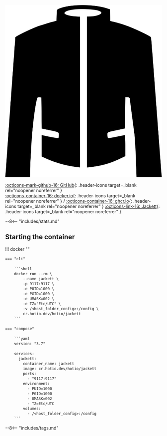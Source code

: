 <div class="image-logo"><img src="/img/image-logos/jackett.svg" alt="logo"></div>

[:octicons-mark-github-16: GitHub](https://github.com/hotio/jackett){: .header-icons target=_blank rel="noopener noreferrer" }  
[:octicons-container-16: docker.io](https://hub.docker.com/r/hotio/jackett){: .header-icons target=_blank rel="noopener noreferrer" }
 / [:octicons-container-16: ghcr.io](https://github.com/orgs/hotio/packages/container/package/jackett){: .header-icons target=_blank rel="noopener noreferrer" }
[:octicons-link-16: Jackett](https://github.com/jackett/jackett){: .header-icons target=_blank rel="noopener noreferrer" }  

--8<-- "includes/stats.md"

## Starting the container

!!! docker ""

    === "cli"

        ```shell
        docker run --rm \
            --name jackett \
            -p 9117:9117 \
            -e PUID=1000 \
            -e PGID=1000 \
            -e UMASK=002 \
            -e TZ="Etc/UTC" \
            -v /<host_folder_config>:/config \
            cr.hotio.dev/hotio/jackett
        ```

    === "compose"

        ```yaml
        version: "3.7"

        services:
          jackett:
            container_name: jackett
            image: cr.hotio.dev/hotio/jackett
            ports:
              - "9117:9117"
            environment:
              - PUID=1000
              - PGID=1000
              - UMASK=002
              - TZ=Etc/UTC
            volumes:
              - /<host_folder_config>:/config
        ```

--8<-- "includes/tags.md"
